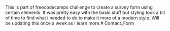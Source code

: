 This is part of freecodecamps challenge to create a survey form using certain elements. It was pretty easy with the basic stuff but styling took a bit of time to find what i needed to do to make it more of a modern style. Will be updating this once a week as I learn more.# Contact_Form
